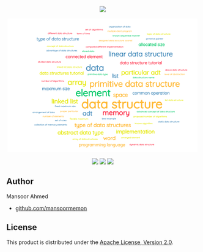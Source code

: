 <p align="center">
  <img src="https://readme-typing-svg.herokuapp.com?size=24&color=0E6655&center=true&vCenter=true&width=640&height=24&lines=Data+Structures+%26+Algorithms">
</p>

<p align="center">
  <img src="res/DSA.png" alt="DSA">
</p>

<p align="center">
   <img src="https://img.shields.io/badge/Windows-5499C7?style=for-the-badge&logo=windows&logoColor=F0F0F0">

   <img src="https://img.shields.io/badge/Linux-F4D03F?style=for-the-badge&logo=linux&logoColor=0A0A0A">

   <img src="https://img.shields.io/badge/mac%20os-17202A?style=for-the-badge&logo=macos&logoColor=F0F0F0">
</p>

## Author

Mansoor Ahmed

- [github.com/mansoormemon](https://github.com/mansoormemon)

## License

This product is distributed under the [Apache License, Version 2.0](https://www.apache.org/licenses/LICENSE-2.0).
